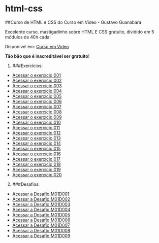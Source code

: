 # html-css
 ##Curso de HTML e CSS do Curso em Video - Gustavo Guanabara

 Excelente curso, mastigadinho sobre HTML E CSS gratuito, dividido em 5 módulos de 40h cada! 

 Disponível em: [Curso em Video](https://www.cursoemvideo.com/)

 **Tão bão que é inacreditável ser gratuito!** 

1. ###Exercícios:

 - <a href="https://isaiaslfsoares.github.io/html-css/exercicios/modulo-01/ex001/index.html" >Acessar o exercício 001</a>
 - <a href="https://isaiaslfsoares.github.io/html-css/exercicios/modulo-01/ex002/index.html" >Acessar o exercício 002</a>
 - <a href="https://isaiaslfsoares.github.io/html-css/exercicios/modulo-01/ex003/index.html" >Acessar o exercício 003</a>
 - <a href="https://isaiaslfsoares.github.io/html-css/exercicios/modulo-01/ex004/index.html" >Acessar o exercício 004</a>
 - <a href="https://isaiaslfsoares.github.io/html-css/exercicios/modulo-01/ex005/index.html" >Acessar o exercício 005</a>
 - <a href="https://isaiaslfsoares.github.io/html-css/exercicios/modulo-01/ex006/index.html" >Acessar o exercício 006</a>
 - <a href="https://isaiaslfsoares.github.io/html-css/exercicios/modulo-01/ex007/index.html" >Acessar o exercício 007</a>
 - <a href="https://isaiaslfsoares.github.io/html-css/exercicios/modulo-01/ex008/index.html" >Acessar o exercício 008</a>
 - <a href="https://isaiaslfsoares.github.io/html-css/exercicios/modulo-01/ex009/index.html" >Acessar o exercício 009</a>
 - <a href="https://isaiaslfsoares.github.io/html-css/exercicios/modulo-01/ex010/index.html" >Acessar o exercício 010</a>
 - <a href="https://isaiaslfsoares.github.io/html-css/exercicios/modulo-01/ex011/index.html" >Acessar o exercício 011</a>
 - <a href="https://isaiaslfsoares.github.io/html-css/exercicios/modulo-01/ex012/index.html" >Acessar o exercício 012</a>
 - <a href="https://isaiaslfsoares.github.io/html-css/exercicios/modulo-01/ex013/index.html" >Acessar o exercício 013</a>
 - <a href="https://isaiaslfsoares.github.io/html-css/exercicios/modulo-01/ex014/index.html" >Acessar o exercício 014</a>
 - <a href="https://isaiaslfsoares.github.io/html-css/exercicios/modulo-01/ex015/index.html" >Acessar o exercício 015</a>
 - <a href="https://isaiaslfsoares.github.io/html-css/exercicios/modulo-02/ex016/index.html" >Acessar o exercício 016</a>
 - <a href="https://isaiaslfsoares.github.io/html-css/exercicios/modulo-02/ex017/index.html" >Acessar o exercício 017</a>
 - <a href="https://isaiaslfsoares.github.io/html-css/exercicios/modulo-02/ex018/index.html" >Acessar o exercício 018</a>
 - <a href="https://isaiaslfsoares.github.io/html-css/exercicios/modulo-02/ex019/index.html" >Acessar o exercício 019</a>
 - <a href="https://isaiaslfsoares.github.io/html-css/exercicios/modulo-02/ex020/index.html" >Acessar o exercício 020</a>


2. ###Desafios: 
 - <a href="https://isaiaslfsoares.github.io/html-css/desafios/modulo-01/d001html" >Acessar a Desafio M01D001</a>
 - <a href="https://isaiaslfsoares.github.io/html-css/desafios/modulo-01/d002html" >Acessar a Desafio M01D002</a>
 - <a href="https://isaiaslfsoares.github.io/html-css/desafios/modulo-01/d003html" >Acessar a Desafio M01D003</a>
 - <a href="https://isaiaslfsoares.github.io/html-css/desafios/modulo-01/d004html" >Acessar a Desafio M01D004</a>
 - <a href="https://isaiaslfsoares.github.io/html-css/desafios/modulo-01/d005html" >Acessar a Desafio M01D005</a>
 - <a href="https://isaiaslfsoares.github.io/html-css/desafios/modulo-01/d006html" >Acessar a Desafio M01D006</a>
 - <a href="https://isaiaslfsoares.github.io/html-css/desafios/modulo-01/d007html" >Acessar a Desafio M01D007</a>
 - <a href="https://isaiaslfsoares.github.io/html-css/desafios/modulo-01/d008html" >Acessar a Desafio M01D008</a>
 - <a href="https://isaiaslfsoares.github.io/html-css/desafios/modulo-01/d009html" >Acessar a Desafio M01D009</a>
